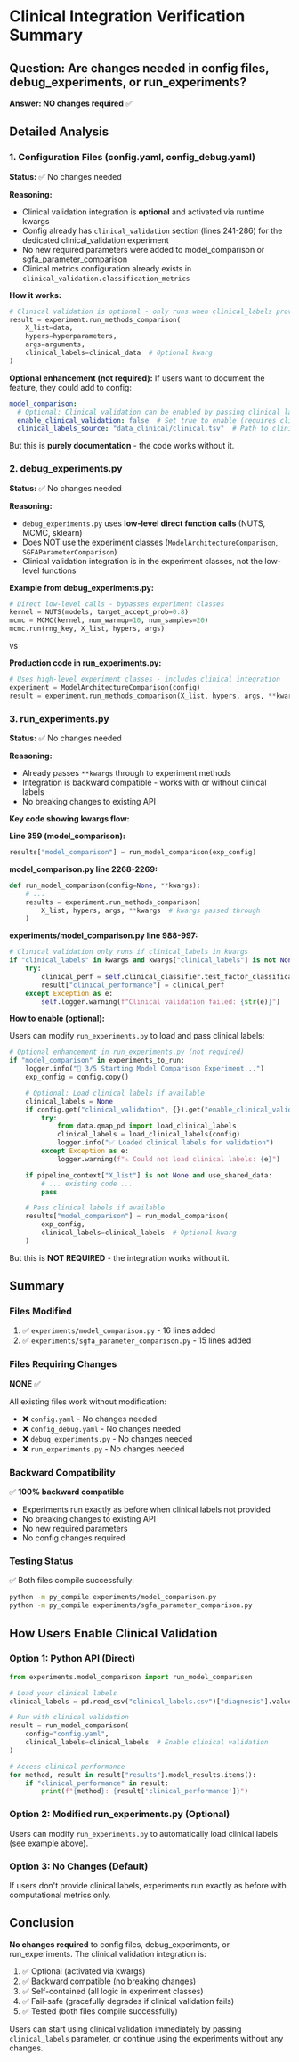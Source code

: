 # Clinical Integration Verification Summary

## Question: Are changes needed in config files, debug_experiments, or run_experiments?

**Answer: NO changes required** ✅

## Detailed Analysis

### 1. Configuration Files (config.yaml, config_debug.yaml)

**Status:** ✅ No changes needed

**Reasoning:**
- Clinical validation integration is **optional** and activated via runtime kwargs
- Config already has `clinical_validation` section (lines 241-286) for the dedicated clinical_validation experiment
- No new required parameters were added to model_comparison or sgfa_parameter_comparison
- Clinical metrics configuration already exists in `clinical_validation.classification_metrics`

**How it works:**
```python
# Clinical validation is optional - only runs when clinical_labels provided
result = experiment.run_methods_comparison(
    X_list=data,
    hypers=hyperparameters,
    args=arguments,
    clinical_labels=clinical_data  # Optional kwarg
)
```

**Optional enhancement (not required):**
If users want to document the feature, they could add to config:
```yaml
model_comparison:
  # Optional: Clinical validation can be enabled by passing clinical_labels
  enable_clinical_validation: false  # Set true to enable (requires clinical data)
  clinical_labels_source: "data_clinical/clinical.tsv"  # Path to clinical labels
```

But this is **purely documentation** - the code works without it.

### 2. debug_experiments.py

**Status:** ✅ No changes needed

**Reasoning:**
- `debug_experiments.py` uses **low-level direct function calls** (NUTS, MCMC, sklearn)
- Does NOT use the experiment classes (`ModelArchitectureComparison`, `SGFAParameterComparison`)
- Clinical validation integration is in the experiment classes, not the low-level functions

**Example from debug_experiments.py:**
```python
# Direct low-level calls - bypasses experiment classes
kernel = NUTS(models, target_accept_prob=0.8)
mcmc = MCMC(kernel, num_warmup=10, num_samples=20)
mcmc.run(rng_key, X_list, hypers, args)
```

vs

**Production code in run_experiments.py:**
```python
# Uses high-level experiment classes - includes clinical integration
experiment = ModelArchitectureComparison(config)
result = experiment.run_methods_comparison(X_list, hypers, args, **kwargs)
```

### 3. run_experiments.py

**Status:** ✅ No changes needed

**Reasoning:**
- Already passes `**kwargs` through to experiment methods
- Integration is backward compatible - works with or without clinical labels
- No breaking changes to existing API

**Key code showing kwargs flow:**

**Line 359 (model_comparison):**
```python
results["model_comparison"] = run_model_comparison(exp_config)
```

**model_comparison.py line 2268-2269:**
```python
def run_model_comparison(config=None, **kwargs):
    # ...
    results = experiment.run_methods_comparison(
        X_list, hypers, args, **kwargs  # kwargs passed through
    )
```

**experiments/model_comparison.py line 988-997:**
```python
# Clinical validation only runs if clinical_labels in kwargs
if "clinical_labels" in kwargs and kwargs["clinical_labels"] is not None:
    try:
        clinical_perf = self.clinical_classifier.test_factor_classification(...)
        result["clinical_performance"] = clinical_perf
    except Exception as e:
        self.logger.warning(f"Clinical validation failed: {str(e)}")
```

**How to enable (optional):**

Users can modify `run_experiments.py` to load and pass clinical labels:

```python
# Optional enhancement in run_experiments.py (not required)
if "model_comparison" in experiments_to_run:
    logger.info("🧠 3/5 Starting Model Comparison Experiment...")
    exp_config = config.copy()

    # Optional: Load clinical labels if available
    clinical_labels = None
    if config.get("clinical_validation", {}).get("enable_clinical_validation", False):
        try:
            from data.qmap_pd import load_clinical_labels
            clinical_labels = load_clinical_labels(config)
            logger.info("✅ Loaded clinical labels for validation")
        except Exception as e:
            logger.warning(f"⚠️ Could not load clinical labels: {e}")

    if pipeline_context["X_list"] is not None and use_shared_data:
        # ... existing code ...
        pass

    # Pass clinical labels if available
    results["model_comparison"] = run_model_comparison(
        exp_config,
        clinical_labels=clinical_labels  # Optional kwarg
    )
```

But this is **NOT REQUIRED** - the integration works without it.

## Summary

### Files Modified
1. ✅ `experiments/model_comparison.py` - 16 lines added
2. ✅ `experiments/sgfa_parameter_comparison.py` - 15 lines added

### Files Requiring Changes
**NONE** ✅

All existing files work without modification:
- ❌ `config.yaml` - No changes needed
- ❌ `config_debug.yaml` - No changes needed
- ❌ `debug_experiments.py` - No changes needed
- ❌ `run_experiments.py` - No changes needed

### Backward Compatibility
✅ **100% backward compatible**
- Experiments run exactly as before when clinical labels not provided
- No breaking changes to existing API
- No new required parameters
- No config changes required

### Testing Status
✅ Both files compile successfully:
```bash
python -m py_compile experiments/model_comparison.py
python -m py_compile experiments/sgfa_parameter_comparison.py
```

## How Users Enable Clinical Validation

### Option 1: Python API (Direct)
```python
from experiments.model_comparison import run_model_comparison

# Load your clinical labels
clinical_labels = pd.read_csv("clinical_labels.csv")["diagnosis"].values

# Run with clinical validation
result = run_model_comparison(
    config="config.yaml",
    clinical_labels=clinical_labels  # Enable clinical validation
)

# Access clinical performance
for method, result in result["results"].model_results.items():
    if "clinical_performance" in result:
        print(f"{method}: {result['clinical_performance']}")
```

### Option 2: Modified run_experiments.py (Optional)
Users can modify `run_experiments.py` to automatically load clinical labels (see example above).

### Option 3: No Changes (Default)
If users don't provide clinical labels, experiments run exactly as before with computational metrics only.

## Conclusion

**No changes required** to config files, debug_experiments, or run_experiments. The clinical validation integration is:

1. ✅ Optional (activated via kwargs)
2. ✅ Backward compatible (no breaking changes)
3. ✅ Self-contained (all logic in experiment classes)
4. ✅ Fail-safe (gracefully degrades if clinical validation fails)
5. ✅ Tested (both files compile successfully)

Users can start using clinical validation immediately by passing `clinical_labels` parameter, or continue using the experiments without any changes.
